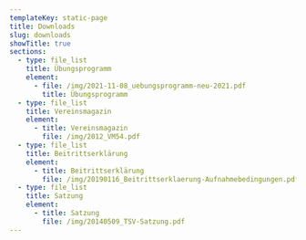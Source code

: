 ```yaml
---
templateKey: static-page
title: Downloads
slug: downloads
showTitle: true
sections:
  - type: file_list
    title: Übungsprogramm
    element:
      - file: /img/2021-11-08_uebungsprogramm-neu-2021.pdf
        title: Übungsprogramm
  - type: file_list
    title: Vereinsmagazin
    element:
      - title: Vereinsmagazin
        file: /img/2012_VM54.pdf
  - type: file_list
    title: Beitrittserklärung
    element:
      - title: Beitrittserklärung
        file: /img/20190116_Beitrittserklaerung-Aufnahmebedingungen.pdf
  - type: file_list
    title: Satzung
    element:
      - title: Satzung
        file: /img/20140509_TSV-Satzung.pdf
---
```

